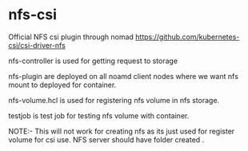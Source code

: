 # nfs-csi
Official NFS csi plugin through nomad
https://github.com/kubernetes-csi/csi-driver-nfs

nfs-controller is used for getting request to storage

nfs-plugin are deployed on all noamd client nodes where we want nfs mount to deployed for container.

nfs-volume.hcl is used for registering nfs volume in nfs storage.

testjob is test job for testing nfs volume with container.

NOTE:- This will not work for creating nfs as its just used for register volume for csi use. NFS server should have folder created .
